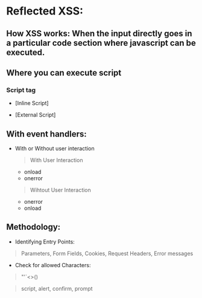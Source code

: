 
# Reflected XSS:

  

## How XSS works: When the input directly goes in a particular code section where javascript can be executed.

  

## Where you can execute script

### Script tag

* [Inline Script] <script>alert()</script>

* [External Script] <script src=https://myserver.com/jsthegreat.js></script>

## With event handlers:

* With or Without user interaction
  
   > With User Interaction
   * onload
   * onerror
     
   > Wihtout User Interaction
  * onerror 
  * onload
  

## Methodology:

  

* Identifying Entry Points:

>Parameters, Form Fields, Cookies, Request Headers, Error messages

* Check for allowed Characters:

> "'`<>()

> script, alert, confirm, prompt


